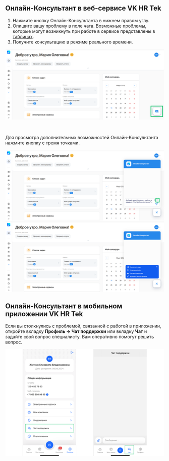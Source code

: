 ## **Онлайн-Консультант в веб-сервисе VK HR Tek**

1. Нажмите кнопку Онлайн-Консультанта в нижнем правом углу.  
2. Опишите вашу проблему в поле чата. Возможные проблемы, которые могут возникнуть при работе в сервисе представлены в [таблицах](/ru/hr/support/contact_channels/request_format#trebovaniya_k_informacii_dlya_raznyh_tipov_problem). 
3. Получите консультацию в режиме реального времени.

![](./assets/start_chat.png)

<br>

Для просмотра дополнительных возможностей Онлайн-Консультанта нажмите кнопку с тремя точками.

![](./assets/icon_chat.png)
![](./assets/func_chat.png)



## **Онлайн-Консультант в мобильном приложении VK HR Tek**

Если вы столкнулись с проблемой, связанной с работой в приложении, откройте вкладку **Профиль → Чат поддержки** или вкладку **Чат** и задайте свой вопрос специалисту. Вам оперативно помогут решить вопрос.

![](./assets/mobile_chat.png)